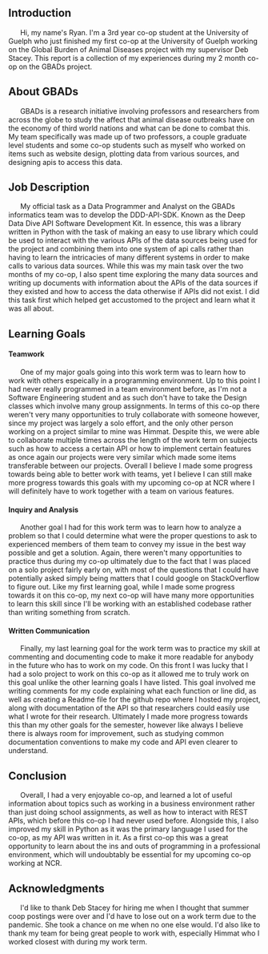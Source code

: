 ## Introduction

&nbsp;&nbsp;&nbsp;&nbsp;&nbsp;&nbsp;Hi, my name's Ryan. I'm a 3rd year co-op student at the University of Guelph who just finished my first co-op at the University of Guelph working on the Global Burden of Animal Diseases project with my supervisor Deb Stacey. This report is a collection of my experiences during my 2 month co-op on the GBADs project.

## About GBADs

&nbsp;&nbsp;&nbsp;&nbsp;&nbsp;&nbsp;GBADs is a research initiative involving professors and researchers from across the globe to study the affect that animal disease outbreaks have on the economy of third world nations and what can be done to combat this. My team specifically was made up of two professors, a couple graduate level students and some co-op students such as myself who worked on items such as website design, plotting data from various sources, and designing apis to access this data.

## Job Description

&nbsp;&nbsp;&nbsp;&nbsp;&nbsp;&nbsp;My official task as a Data Programmer and Analyst on the GBADs informatics team was to develop the DDD-API-SDK. Known as the Deep Data Dive API Software Development Kit. In essence, this was a library written in Python with the task of making an easy to use library which could be used to interact with the various APIs of the data sources being used for the project and combining them into one system of api calls rather than having to learn the intricacies of many different systems in order to make calls to various data sources. While this was my main task over the two months of my co-op, I also spent time exploring the many data sources and writing up documents with information about the APIs of the data sources if they existed and how to access the data otherwise if APIs did not exist. I did this task first which helped get accustomed to the project and learn what it was all about. 

## Learning Goals

#### Teamwork

&nbsp;&nbsp;&nbsp;&nbsp;&nbsp;&nbsp;One of my major goals going into this work term was to learn how to work with others espeically in a programming environment. Up to this point I had never really programmed in a team environment before, as I'm not a Software Engineering student and as such don't have to take the Design classes which involve many group assignments. In terms of this co-op there weren't very many opportunities to truly collaborate with someone however, since my project was largely a solo effort, and the only other person working on a project similar to mine was Himmat. Despite this, we were able to collaborate multiple times across the length of the work term on subjects such as how to access a certain API or how to implement certain features as once again our projects were very similar which made some items transferable between our projects. Overall I believe I made some progress towards being able to better work with teams, yet I believe I can still make more progress towards this goals with my upcoming co-op at NCR where I will definitely have to work together with a team on various features.

#### Inquiry and Analysis

&nbsp;&nbsp;&nbsp;&nbsp;&nbsp;&nbsp;Another goal I had for this work term was to learn how to analyze a problem so that I could determine what were the proper questions to ask to experienced members of them team to convey my issue in the best way possible and get a solution. Again, there weren't many opportunities to practice thus during my co-op ultimately due to the fact that I was placed on a solo project fairly early on, with most of the questions that I could have potentially asked simply being matters that I could google on StackOverflow to figure out. Like my first learning goal, while I made some progress towards it on this co-op, my next co-op will have many more opportunities to learn this skill since I'll be working with an established codebase rather than writing something from scratch.

#### Written Communication

&nbsp;&nbsp;&nbsp;&nbsp;&nbsp;&nbsp;Finally, my last learning goal for the work term was to practice my skill at commenting and documenting code to make it more readable for anybody in the future who has to work on my code. On this front I was lucky that I had a solo project to work on this co-op as it allowed me to truly work on this goal unlike the other learning goals I have listed. This goal involved me writing comments for my code explaining what each function or line did, as well as creating a Readme file for the github repo where I hosted my project, along with documentation of the API so that researchers could easily use what I wrote for their research. Ultimately I made more progress towards this than my other goals for the semester, however like always I believe there is always room for improvement, such as studying common documentation conventions to make my code and API even clearer to understand.

## Conclusion

&nbsp;&nbsp;&nbsp;&nbsp;&nbsp;&nbsp;Overall, I had a very enjoyable co-op, and learned a lot of useful information about topics such as working in a business environment rather than just doing school assignments, as well as how to interact with REST APIs, which before this co-op I had never used before. Alongside this, I also improved my skill in Python as it was the primary language I used for the co-op, as my API was written in it. As a first co-op this was a great opportunity to learn about the ins and outs of programming in a professional environment, which will undoubtably be essential for my upcoming co-op working at NCR.

## Acknowledgments

&nbsp;&nbsp;&nbsp;&nbsp;&nbsp;&nbsp;I'd like to thank Deb Stacey for hiring me when I thought that summer coop postings were over and I'd have to lose out on a work term due to the pandemic. She took a chance on me when no one else would. I'd also like to thank my team for being great people to work with, especially Himmat who I worked closest with during my work term.
